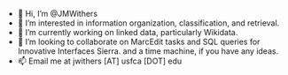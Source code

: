 - 👋 Hi, I’m @JMWithers
- 👀 I’m interested in information organization, classification, and retrieval.
- 🌱 I’m currently working on linked data, particularly Wikidata.
- 💞️ I’m looking to collaborate on MarcEdit tasks and SQL queries for Innovative Interfaces Sierra. and a time machine, if you have any ideas.
- 📫 Email me at jwithers [AT] usfca [DOT] edu
<!---
JMWithers/JMWithers is a ✨ special ✨ repository because its `README.md` (this file) appears on your GitHub profile.
You can click the Preview link to take a look at your changes.
--->
